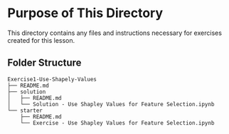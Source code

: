 # Purpose of This Directory

This directory contains any files and instructions necessary for exercises created for this lesson.

## Folder Structure

```
Exercise1-Use-Shapely-Values
├── README.md
├── solution
│   ├── README.md
│   └── Solution - Use Shapley Values for Feature Selection.ipynb
└── starter
    ├── README.md
    └── Exercise - Use Shapley Values for Feature Selection.ipynb
```